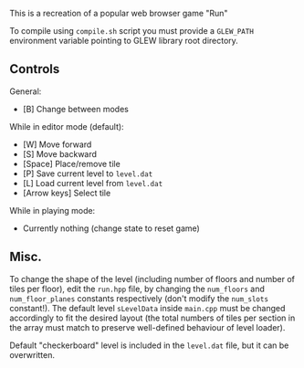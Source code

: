 This is a recreation of a popular web browser game "Run"

To compile using `compile.sh` script you must provide a `GLEW_PATH` environment variable pointing to GLEW library root directory.

## Controls
General:
-   [B] Change between modes

While in editor mode (default):
-   [W] Move forward
-   [S] Move backward
-   [Space] Place/remove tile
-   [P] Save current level to `level.dat`
-   [L] Load current level from `level.dat`
-   [Arrow keys] Select tile

While in playing mode:
-   Currently nothing (change state to reset game)

## Misc.
To change the shape of the level (including number of floors and number of tiles per floor), edit the `run.hpp` file, by changing the `num_floors` and `num_floor_planes` constants respectively (don't modify the `num_slots` constant!). The default level `sLevelData` inside `main.cpp` must be changed accordingly to fit the desired layout (the total numbers of tiles per section in the array must match to preserve well-defined behaviour of level loader).

Default "checkerboard" level is included in the `level.dat` file, but it can be overwritten.
